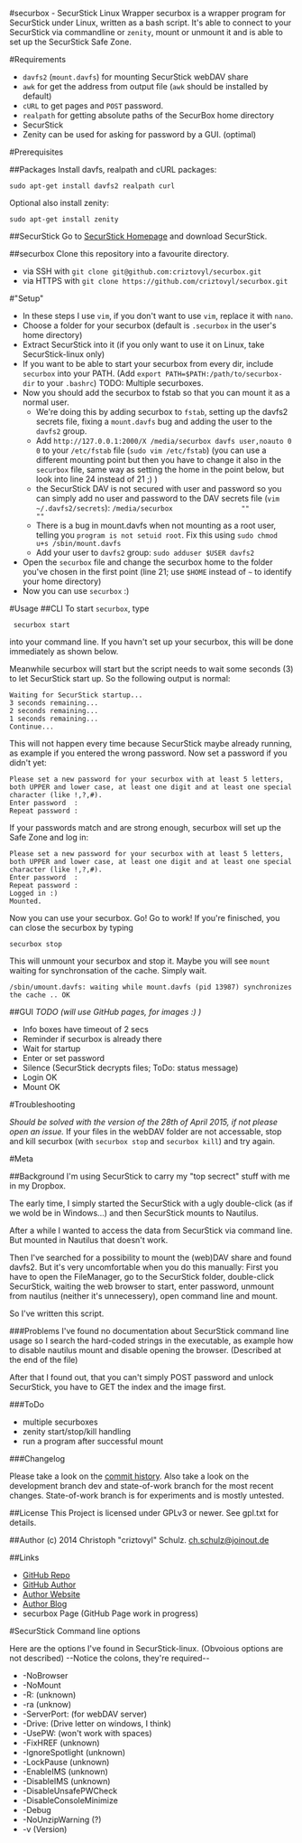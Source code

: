 #securbox - SecurStick Linux Wrapper
securbox is a wrapper program for SecurStick under Linux, written as a bash script.
It's able to connect to your SecurStick via commandline or `zenity`, mount or unmount it and is able to set up the SecurStick Safe Zone.

#Requirements
* `davfs2` (`mount.davfs`) for mounting SecurStick webDAV share
* `awk` for get the address from output file (`awk` should be installed by default)
* `cURL` to get pages and `POST` password.
* `realpath` for getting absolute paths of the SecurBox home directory
* SecurStick
* Zenity can be used for asking for password by a GUI. (optimal)

#Prerequisites

##Packages
Install davfs, realpath and cURL packages:

    sudo apt-get install davfs2 realpath curl

Optional also install zenity:

    sudo apt-get install zenity

##SecurStick
Go to [SecurStick Homepage](http://www.withopf.com/tools/securstick/) and download SecurStick.

##securbox
Clone this repository into a favourite directory.

* via SSH with `git clone git@github.com:criztovyl/securbox.git`
* via HTTPS with `git clone https://github.com/criztovyl/securbox.git`

#"Setup"
 * In these steps I use `vim`, if you don't want to use `vim`, replace it with `nano`.
 * Choose a folder for your securbox (default is `.securbox` in the user's home directory)
 * Extract SecurStick into it (if you only want to use it on Linux, take SecurStick-linux only)
 * If you want to be able to start your securbox from every dir, include `securbox` into your PATH. (Add `export PATH=$PATH:/path/to/securbox-dir` to your `.bashrc`)
   TODO: Multiple securboxes.
 * Now you should add the securbox to fstab so that you can mount it as a normal user.
   - We're doing this by adding securbox to `fstab`, setting up the davfs2 secrets file, fixing a `mount.davfs` bug and adding the user to the `davfs2` group.
   - Add `http://127.0.0.1:2000/X /media/securbox davfs user,noauto 0 0` to your `/etc/fstab` file (`sudo vim /etc/fstab`)
   (you can use a different mounting point but then you have to change it also in the `securbox` file, same way as setting the home in the point below, but look into line 24 instead of 21 ;) )
   - the SecurStick DAV is not secured with user and password so you can simply add no user and password to the DAV secrets file (`vim ~/.davfs2/secrets`): `/media/securbox                 ""            ""`
   - There is a bug in mount.davfs when not mounting as a root user, telling you `program is not setuid root`. Fix this using `sudo chmod u+s /sbin/mount.davfs`
   - Add your user to `davfs2` group: `sudo adduser $USER davfs2`
 * Open the `securbox` file and change the securbox home to the folder you've chosen in the first point (line 21; use `$HOME` instead of `~` to identify your home directory)
 * Now you can use `securbox` :)

#Usage
##CLI
 To start `securbox`, type

     securbox start

into your command line. If you havn't set up your securbox, this will be done immediately as shown below.

Meanwhile securbox will start but the script needs to wait some seconds (3) to let SecurStick start up. So the following output is normal:

    Waiting for SecurStick startup...
    3 seconds remaining...
    2 seconds remaining...
    1 seconds remaining...
    Continue...

This will not happen every time because SecurStick maybe already running, as example if you entered the wrong password.
Now set a password if you didn't yet:

    Please set a new password for your securbox with at least 5 letters, both UPPER and lower case, at least one digit and at least one special character (like !,?,#).
    Enter password  :
    Repeat password :

If your passwords match and are strong enough, securbox will set up the Safe Zone and log in:

    Please set a new password for your securbox with at least 5 letters, both UPPER and lower case, at least one digit and at least one special character (like !,?,#).
    Enter password  :
    Repeat password :
    Logged in :)
    Mounted.

Now you can use your securbox. Go! Go to work!
If you're finisched, you can close the securbox by typing

    securbox stop

This will unmount your securbox and stop it. Maybe you will see `mount` waiting for synchronsation of the cache. Simply wait.

    /sbin/umount.davfs: waiting while mount.davfs (pid 13987) synchronizes the cache .. OK

##GUI
*TODO (will use GitHub pages, for images :) )*

 * Info boxes have timeout of 2 secs
 * Reminder if securbox is already there
 * Wait for startup
 * Enter or set password
 * Silence (SecurStick decrypts files; ToDo: status message)
 * Login OK
 * Mount OK

#Troubleshooting

*Should be solved with the version of the 28th of April 2015, if not please open an issue.*
If your files in the webDAV folder are not accessable, stop and kill securbox (with `securbox stop` and `securbox kill`) and try again.

#Meta

##Background
I'm using SecurStick to carry my "top secrect" stuff with me in my Dropbox.

The early time, I simply started the SecurStick with a ugly double-click (as if we wold be in Windows...) and then SecurStick mounts to Nautilus.

After a while I wanted to access the data from SecurStick via command line. But mounted in Nautilus that doesn't work.

Then I've searched for a possibility to mount the (web)DAV share and found davfs2. But it's very uncomfortable when you do this manually: First you have to open the FileManager, go to the SecurStick folder, double-click SecurStick, waiting the web browser to start, enter password, unmount from nautilus (neither it's unnecessery), open command line and mount.

So I've written this script.

###Problems
I've found no documentation about SecurStick command line usage so I search the hard-coded strings in the executable, as example how to disable nautilus mount and disable opening the browser. (Described at the end of the file)

After that I found out, that you can't simply POST password and unlock SecurStick, you have to GET the index and the image first.

###ToDo
 * multiple securboxes
 * zenity start/stop/kill handling
 * run a program after successful mount

###Changelog

Please take a look on the [commit history](https://github.com/criztovyl/securbox/commits). Also take a look on the development branch dev and state-of-work branch for the most recent changes. State-of-work branch is for experiments and is mostly untested.

##License
This Project is licensed under GPLv3 or newer. See gpl.txt for details.

##Author
(c) 2014 Christoph "criztovyl" Schulz. <ch.schulz@joinout.de>

##Links
* [GitHub Repo](https://github.com/criztovyl/securbox)
* [GitHub Author](https://github.com/criztovyl)
* [Author Website](http://joinout.de)
* [Author Blog](http://criztovyl.joinout.de)
* securbox Page (GitHub Page work in progress)

#SecurStick Command line options

Here are the options I've found in SecurStick-linux. (Obvoious options are not described)
--Notice the colons, they're required--

* -NoBrowser
* -NoMount
* -R: (unknown)
* -ra (unknow)
* -ServerPort: (for webDAV server)
* -Drive: (Drive letter on windows, I think)
* -UsePW: (won't work with spaces)
* -FixHREF (unknown)
* -IgnoreSpotlight (unknown)
* -LockPause (unknown)
* -EnableIMS (unknown)
* -DisableIMS (unknown)
* -DisableUnsafePWCheck
* -DisableConsoleMinimize
* -Debug
* -NoUnzipWarning (?)
* -v (Version)
